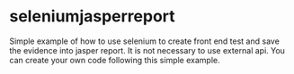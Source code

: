 # seleniumjasperreport
Simple example of how to use selenium to create front end test and save the evidence into jasper report.
It is not necessary to use external api. You can create your own code following this simple example.
